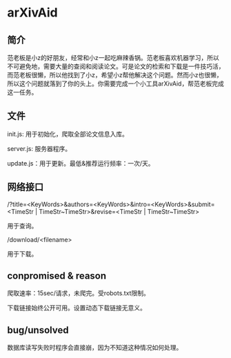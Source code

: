 # arXivAid

## 简介

范老板是小z的好朋友，经常和小z一起吃麻辣香锅。范老板喜欢机器学习，所以不可避免地，需要大量的查阅和阅读论文。可是论文的检索和下载是一件技巧活，而范老板很懒，所以他找到了小z，希望小z帮他解决这个问题。然而小z也很懒，所以这个问题就落到了你的头上。你需要完成一个小工具arXivAid，帮范老板完成这一任务。  

## 文件

init.js: 用于初始化，爬取全部论文信息入库。

server.js: 服务器程序。

update.js：用于更新。最低&推荐运行频率：一次/天。

## 网络接口

/?title=\<KeyWords\>&authors=\<KeyWords\>&intro=\<KeyWords\>&submit=\<TimeStr | TimeStr\~TimeStr\>&revise=\<TimeStr | TimeStr\~TimeStr\>

用于查询。

/download/\<filename\>

用于下载。

## conpromised & reason

爬取速率：15sec/请求，未爬完。受robots.txt限制。

下载链接始终公开可用。设置动态下载链接无意义。

## bug/unsolved

数据库读写失败时程序会直接崩，因为不知道这种情况如何处理。
